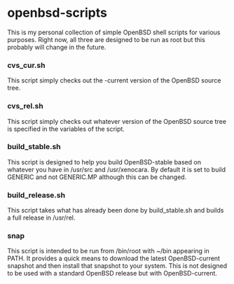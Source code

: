 openbsd-scripts
===============

This is my personal collection of simple OpenBSD shell scripts for various
purposes. Right now, all three are designed to be run as root but this probably
will change in the future.

### cvs_cur.sh

This script simply checks out the -current version of the OpenBSD source tree.

### cvs_rel.sh

This script simply checks out whatever version of the OpenBSD source tree is
specified in the variables of the script.

### build_stable.sh

This script is designed to help you build OpenBSD-stable based on whatever you
have in /usr/src and /usr/xenocara. By default it is set to build GENERIC and
not GENERIC.MP although this can be changed.

### build_release.sh

This script takes what has already been done by build_stable.sh and builds a
full release in /usr/rel.

### snap

This script is intended to be run from /bin/root with ~/bin appearing in PATH.
It provides a quick means to download the latest OpenBSD-current snapshot and
then install that snapshot to your system. This is not designed to be used with
a standard OpenBSD release but with OpenBSD-current.
